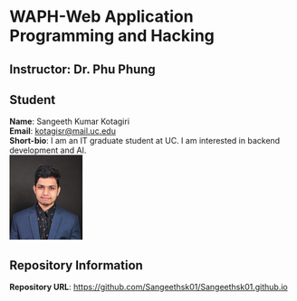 # WAPH-Web Application Programming and Hacking
## Instructor: Dr. Phu Phung
## Student
**Name**: Sangeeth Kumar Kotagiri<br>
**Email**: kotagisr@mail.uc.edu <br>
**Short-bio**: I am an IT graduate student at UC. I am interested in backend development and AI.<br>
![My Headhsot](headshot.png)
## Repository Information
**Repository URL**: https://github.com/Sangeethsk01/Sangeethsk01.github.io
